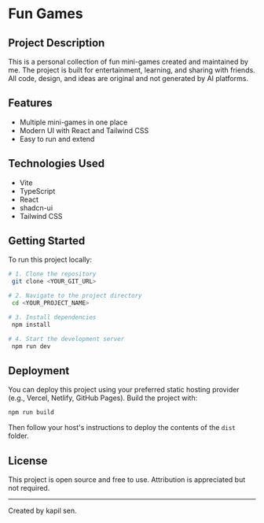# Fun Games

## Project Description

This is a personal collection of fun mini-games created and maintained by me. The project is built for entertainment, learning, and sharing with friends. All code, design, and ideas are original and not generated by AI platforms.

## Features
- Multiple mini-games in one place
- Modern UI with React and Tailwind CSS
- Easy to run and extend

## Technologies Used
- Vite
- TypeScript
- React
- shadcn-ui
- Tailwind CSS

## Getting Started

To run this project locally:

```sh
# 1. Clone the repository
 git clone <YOUR_GIT_URL>

# 2. Navigate to the project directory
 cd <YOUR_PROJECT_NAME>

# 3. Install dependencies
 npm install

# 4. Start the development server
 npm run dev
```

## Deployment

You can deploy this project using your preferred static hosting provider (e.g., Vercel, Netlify, GitHub Pages). Build the project with:

```sh
npm run build
```

Then follow your host's instructions to deploy the contents of the `dist` folder.

## License

This project is open source and free to use. Attribution is appreciated but not required.

---

Created by kapil sen.
